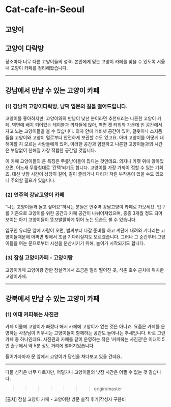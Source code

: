 # Cat-cafe-in-Seoul

## 고양이 
## 고양이 다락방

장소마다 너무 다른 고양이들의 성격. 본인에게 맞는 고양이 카페를 찾을 수 있도록 서울 내 고양이 카페를 정리해봤습니다.
***

## 강남에서 만날 수 있는 고양이 카페

### (1) 강남역 고양이다락방, 냥덕 입문의 길을 열어드립니다.

고양이를 좋아하지만, 고양이와의 만남이 낯선 분이라면 추천드리는 나른한 고양이 카페.
벽면에 배치 되어있는 테이블과 의자들에 앉아, 벽면 캣 타워와 가운데 빈 공간에서 자고 노는 고양이들을 볼 수 있습니다.
의자 안에 캐비넷 공간이 있어, 겉옷이나 소지품들을 고양이와 고양이 털로부터 안전하게 보관할 수도 있고요. 아마 고양이를 어떻게 대해야할 지 모르는 사람들에게 있어, 이러한 공간과 얌전하고 나른한 고양이들과의 시간은 부담없이 친해질 가장 적합한 공간일 것입니다.


이 카페 고양이들의 큰 특징은 무릎냥이들이 많다는 것인데요. 의자나 카펫 위에 앉아있으면, 어느새 무릎침대로 ‘간택’되기도 합니다. 고양이를 가장 가까이 접할 수 있는 기회죠.
대신 낮잠 시간이 상당히 길어, 같이 졸리거나 다리가 저린 부작용이 있을 수도 있으니 주의할 필요가 있습니다.

### (2) 언주역 강남고양이 카페

“나는 고양이들과 놀고 싶어요”하시는 분들은 언주역 강남고양이 카페로 가보세요.
입구를 기준으로 고양이를 위한 공간과 카페 공간이 나뉘어져있으며, 종종 3개월 정도 되어보이는 아기 고양이들이 똥꼬발랄하게 뛰어 노는 모습도 볼 수 있습니다. 

입구인 유리문 앞에 사람이 오면, 벌써부터 나갈 준비를 하고 계단에 내려와 기다리는 고양이들때문에 어쩌면 밖에서 조금 기다리실지도 모르겠습니다. 그러나 그 순간부터 고양이들을 여는 문으로부터 시선을 분산시키기 위해, 놀이가 시작되기도 합니다.

### (3) 잠실 고양이카페 - 고양이랑

고양이카페 고양이랑 간판
잠실역에서 조금은 멀리 떨어진 곳,
석촌 호수 근처에 위치한 고양이카페.

***

## 강북에서 만날 수 있는 고양이 카페

### (1) 이대 커피볶는 사진관

카페 이름에 고양이가 빠졌다 해서 카페에 고양이가 없는 것은 아니죠.
요즘은 카페를 운영하는 사장님이 키우시는 고양이들이 함께하는 공간도 늘어나는 추세입니다. 바로 그런 카페 중 하나인데요.
사진관과 카페를 같이 운영하는 작은 ‘커피볶는 사진관’은 이대역 5번 출구에서 약 5분 정도 거리에 떨어져있습니다.

들어가자마자 문 앞에서 고양이가 당신을 쳐다보고 있을 건데요.

***

다들 성격은 너무 다르지만, 어딜가나 고양이들의 낮잠 시간은 어쩔 수 없는 것 같습니다.
>>>>>>> origin/master



[출처] 잠실 고양이 카페 - 고양이랑 방문 솔직 후기|작성자 구욤비


